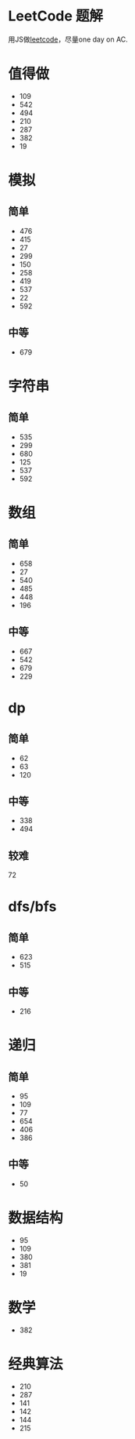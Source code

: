 # LeetCode 题解

用JS做[leetcode](https://leetcode.com)，尽量one day on AC.

# 值得做
* 109
* 542
* 494
* 210
* 287
* 382
* 19

# 模拟 
## 简单
* 476
* 415
* 27
* 299
* 150
* 258
* 419
* 537
* 22
* 592 
## 中等
* 679


# 字符串
## 简单
* 535 
* 299
* 680
* 125
* 537
* 592

# 数组 
## 简单
* 658
* 27
* 540
* 485
* 448
* 196

## 中等

* 667
* 542
* 679
* 229

# dp
## 简单

* 62
* 63
* 120

## 中等

* 338
* 494

## 较难
72

# dfs/bfs
## 简单
* 623
* 515

## 中等
* 216

# 递归
## 简单
* 95
* 109
* 77
* 654
* 406
* 386

## 中等
* 50

# 数据结构
* 95
* 109
* 380
* 381
* 19

# 数学
* 382

# 经典算法
* 210
* 287
* 141
* 142
* 144 
* 215
